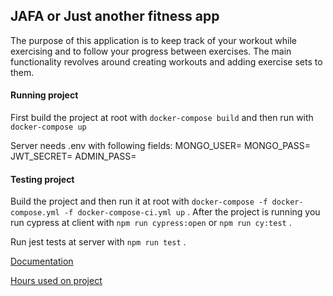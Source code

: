 ## JAFA or Just another fitness app

The purpose of this application is to keep track of your workout while exercising and to follow your progress between exercises. The main functionality revolves around creating workouts and adding exercise sets to them.

#### Running project

First build the project at root with `docker-compose build` and then run with `docker-compose up`

Server needs .env with following fields:
MONGO_USER=
MONGO_PASS=
JWT_SECRET=
ADMIN_PASS=

#### Testing project

Build the project and then run it at root with `docker-compose -f docker-compose.yml -f docker-compose-ci.yml up` . After the project is running you run cypress at client with `npm run cypress:open` or `npm run cy:test` . 

Run jest tests at server with  `npm run test` .

[Documentation](https://github.com/ollikehy/jafa/blob/master/documentation/rootdocument.md)

[Hours used on project](https://github.com/ollikehy/jafa/blob/master/documentation/hours.md)
